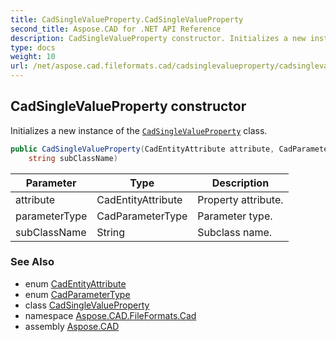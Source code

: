 ```yaml
---
title: CadSingleValueProperty.CadSingleValueProperty
second_title: Aspose.CAD for .NET API Reference
description: CadSingleValueProperty constructor. Initializes a new instance of the CadSingleValueProperty class
type: docs
weight: 10
url: /net/aspose.cad.fileformats.cad/cadsinglevalueproperty/cadsinglevalueproperty/
---
```

## CadSingleValueProperty constructor

Initializes a new instance of the [`CadSingleValueProperty`](../) class.

```csharp
public CadSingleValueProperty(CadEntityAttribute attribute, CadParameterType parameterType, 
    string subClassName)
```

| Parameter | Type | Description |
| --- | --- | --- |
| attribute | CadEntityAttribute | Property attribute. |
| parameterType | CadParameterType | Parameter type. |
| subClassName | String | Subclass name. |

### See Also

* enum [CadEntityAttribute](../../cadentityattribute/)
* enum [CadParameterType](../../../aspose.cad.fileformats.cad.cadconsts/cadparametertype/)
* class [CadSingleValueProperty](../)
* namespace [Aspose.CAD.FileFormats.Cad](../../../aspose.cad.fileformats.cad/)
* assembly [Aspose.CAD](../../../)


